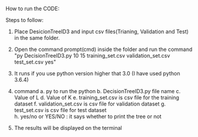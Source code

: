 How to run the CODE:

Steps to follow:

1. Place DesicionTreeID3 and input csv files(Trianing, Validation and Test) in the same folder.


2. Open the command prompt(cmd) inside the folder and run the command "py DecisionTreeID3.py 10 15 training_set.csv validation_set.csv test_set.csv yes"
3. It runs if you use python version higher that 3.0 (I have used python 3.6.4)
4. command 
    a. py to run the python
    b. DecisionTreeID3.py file name
    c. Value of L
    d. Value of K
    e. training_set.csv is csv file for the training dataset
    f. validation_set.csv is csv file for validation dataset
    g. test_set.csv is csv file for test dataset	
    h. yes/no or YES/NO : it says whether to print the tree or not 
5. The results will be displayed on the terminal
